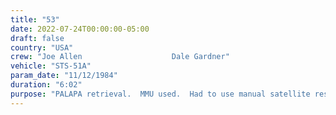 ```yaml
---
title: "53"
date: 2022-07-24T00:00:00-05:00
draft: false
country: "USA"
crew: "Joe Allen                    Dale Gardner"
vehicle: "STS-51A"
param_date: "11/12/1984"
duration: "6:02"
purpose: "PALAPA retrieval.  MMU used.  Had to use manual satellite restraint when structure with RMS grapple fixture failed to attach due to unexpected structure on satellite."
---
```

